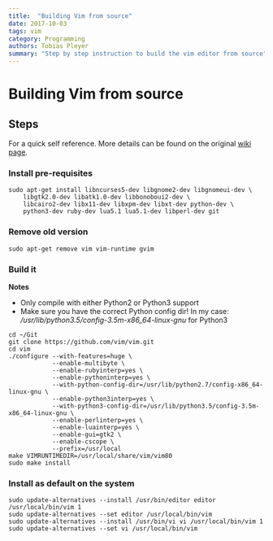 ```yaml
---
title:  "Building Vim from source"
date: 2017-10-03
tags: vim
category: Programming
authors: Tobias Pleyer
summary: "Step by step instruction to build the vim editor from source"
---
```


Building Vim from source
========================

Steps
-----

For a quick self reference. More details can be found on the original
[wiki
page](https://github.com/Valloric/YouCompleteMe/wiki/Building-Vim-from-source).

### Install pre-requisites

``` {.sourceCode .bash}
sudo apt-get install libncurses5-dev libgnome2-dev libgnomeui-dev \
    libgtk2.0-dev libatk1.0-dev libbonoboui2-dev \
    libcairo2-dev libx11-dev libxpm-dev libxt-dev python-dev \
    python3-dev ruby-dev lua5.1 lua5.1-dev libperl-dev git
```

### Remove old version

``` {.sourceCode .bash}
sudo apt-get remove vim vim-runtime gvim
```

### Build it

**Notes**

-   Only compile with either Python2 or Python3 support
-   Make sure you have the correct Python config dir! In my case:
    */usr/lib/python3.5/config-3.5m-x86\_64-linux-gnu* for Python3

``` {.sourceCode .bash}
cd ~/Git
git clone https://github.com/vim/vim.git
cd vim
./configure --with-features=huge \
            --enable-multibyte \
            --enable-rubyinterp=yes \
            --enable-pythoninterp=yes \
            --with-python-config-dir=/usr/lib/python2.7/config-x86_64-linux-gnu \
            --enable-python3interp=yes \
            --with-python3-config-dir=/usr/lib/python3.5/config-3.5m-x86_64-linux-gnu \
            --enable-perlinterp=yes \
            --enable-luainterp=yes \
            --enable-gui=gtk2 \
            --enable-cscope \
            --prefix=/usr/local
make VIMRUNTIMEDIR=/usr/local/share/vim/vim80
sudo make install
```

### Install as default on the system

``` {.sourceCode .bash}
sudo update-alternatives --install /usr/bin/editor editor /usr/local/bin/vim 1
sudo update-alternatives --set editor /usr/local/bin/vim
sudo update-alternatives --install /usr/bin/vi vi /usr/local/bin/vim 1
sudo update-alternatives --set vi /usr/local/bin/vim
```